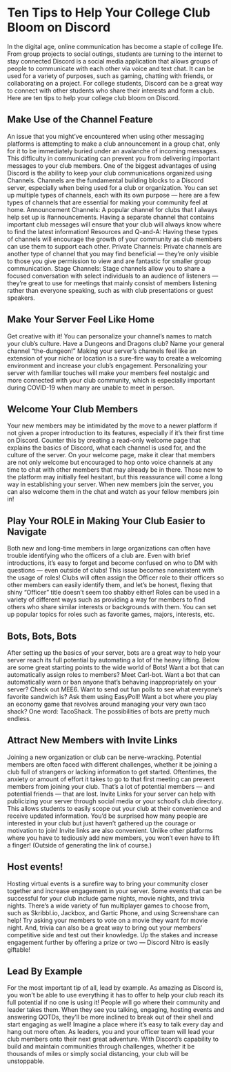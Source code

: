 # Ten Tips to Help Your College Club Bloom on Discord
In the digital age, online communication has become a staple of college life. From group projects to social outings, students are turning to the internet to stay connected
​​Discord is a social media application that allows groups of people to communicate with each other via voice and text chat. It can be used for a variety of purposes, such as gaming, chatting with friends, or collaborating on a project. For college students, Discord can be a great way to connect with other students who share their interests and form a club. Here are ten tips to help your college club bloom on Discord.
## Make Use of the Channel Feature
An issue that you might’ve encountered when using other messaging platforms is attempting to make a club announcement in a group chat, only for it to be immediately buried under an avalanche of incoming messages. This difficulty in communicating can prevent you from delivering important messages to your club members.
One of the biggest advantages of using Discord is the ability to keep your club communications organized using Channels. Channels are the fundamental building blocks to a Discord server, especially when being used for a club or organization.
You can set up multiple types of channels, each with its own purpose — here are a few types of channels that are essential for making your community feel at home.
Announcement Channels: A popular channel for clubs that I always help set up is #announcements. Having a separate channel that contains important club messages will ensure that your club will always know where to find the latest information!
Resources and Q-and-A: Having these types of channels will encourage the growth of your community as club members can use them to support each other. 
Private Channels: Private channels are another type of channel that you may find beneficial — they’re only visible to those you give permission to view and are fantastic for smaller group communication. 
Stage Channels: Stage channels allow you to share a focused conversation with select individuals to an audience of listeners — they’re great to use for meetings that mainly consist of members listening rather than everyone speaking, such as with club presentations or guest speakers. 
## Make Your Server Feel Like Home
Get creative with it! You can personalize your channel’s names to match your club’s culture. 
Have a Dungeons and Dragons club? Name your general channel “the-dungeon!” Making your server’s channels feel like an extension of your niche or location is a sure-fire way to create a welcoming environment and increase your club’s engagement.
Personalizing your server with familiar touches will make your members feel nostalgic and more connected with your club community, which is especially important during COVID-19 when many are unable to meet in person.
## Welcome Your Club Members
Your new members may be intimidated by the move to a newer platform if not given a proper introduction to its features, especially if it’s their first time on Discord. Counter this by creating a read-only welcome page that explains the basics of Discord, what each channel is used for, and the culture of the server. On your welcome page, make it clear that members are not only welcome but encouraged to hop onto voice channels at any time to chat with other members that may already be in there. Those new to the platform may initially feel hesitant, but this reassurance will come a long way in establishing your server. 
When new members join the server, you can also welcome them in the chat and watch as your fellow members join in!
## Play Your ROLE in Making Your Club Easier to Navigate
Both new and long-time members in large organizations can often have trouble identifying who the officers of a club are. Even with brief introductions, it’s easy to forget and become confused on who to DM with questions — even outside of clubs!
This issue becomes nonexistent with the usage of roles! Clubs will often assign the Officer role to their officers so other members can easily identify them, and let’s be honest, flexing that shiny “Officer” title doesn’t seem too shabby either!
Roles can be used in a variety of different ways such as providing a way for members to find others who share similar interests or backgrounds with them. You can set up popular topics for roles such as favorite games, majors, interests, etc.
## Bots, Bots, Bots
After setting up the basics of your server, bots are a great way to help your server reach its full potential by automating a lot of the heavy lifting. Below are some great starting points to the wide world of Bots!
Want a bot that can automatically assign roles to members? Meet Carl-bot.
Want a bot that can automatically warn or ban anyone that’s behaving inappropriately on your server? Check out MEE6.
Want to send out fun polls to see what everyone’s favorite sandwich is? Ask them using EasyPoll!
Want a bot where you play an economy game that revolves around managing your very own taco shack? One word: TacoShack.
The possibilities of bots are pretty much endless. 
## Attract New Members with Invite Links
Joining a new organization or club can be nerve-wracking. Potential members are often faced with different challenges, whether it be joining a club full of strangers or lacking information to get started. Oftentimes, the anxiety or amount of effort it takes to go to that first meeting can prevent members from joining your club. That’s a lot of potential members — and potential friends — that are lost.
Invite Links for your server can help with publicizing your server through social media or your school’s club directory. This allows students to easily scope out your club at their convenience and receive updated information. You’d be surprised how many people are interested in your club but just haven’t gathered up the courage or motivation to join!
Invite links are also convenient. Unlike other platforms where you have to tediously add new members, you won’t even have to lift a finger! (Outside of generating the link of course.)
## Host events!
Hosting virtual events is a surefire way to bring your community closer together and increase engagement in your server. Some events that can be successful for your club include game nights, movie nights, and trivia nights. There’s a wide variety of fun multiplayer games to choose from, such as Skribbl.io, Jackbox, and Gartic Phone, and using Screenshare can help! Try asking your members to vote on a movie they want for movie night. And, trivia can also be a great way to bring out your members’ competitive side and test out their knowledge. Up the stakes and increase engagement further by offering a prize or two — Discord Nitro is easily giftable!
## Lead By Example
For the most important tip of all, lead by example. As amazing as Discord is, you won’t be able to use everything it has to offer to help your club reach its full potential if no one is using it! People will go where their community and leader takes them. When they see you talking, engaging, hosting events and answering QOTDs, they’ll be more inclined to break out of their shell and start engaging as well!
Imagine a place where it’s easy to talk every day and hang out more often. As leaders, you and your officer team will lead your club members onto their next great adventure. With Discord’s capability to build and maintain communities through challenges, whether it be thousands of miles or simply social distancing, your club will be unstoppable.
